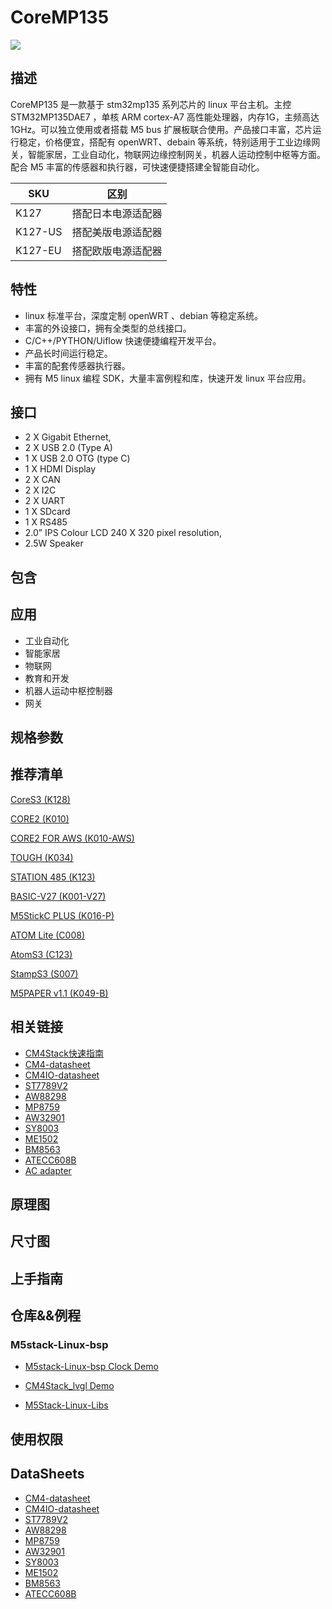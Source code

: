 # CoreMP135

<!-- 产品编号：需要替换 -->
<!-- <el-tag class="tag-blue">SKU:K127/K127-US/K127-EU</el-tag> -->

<!-- 产品图片：需替换 -->
![](../image/20230823100032.jpg)


## 描述

CoreMP135 是一款基于 stm32mp135 系列芯片的 linux 平台主机。主控 STM32MP135DAE7 ，单核 ARM cortex-A7 高性能处理器，内存1G，主频高达1GHz。可以独立使用或者搭载 M5 bus 扩展板联合使用。产品接口丰富，芯片运行稳定，价格便宜，搭配有 openWRT、debain 等系统，特别适用于工业边缘网关，智能家居，工业自动化，物联网边缘控制网关，机器人运动控制中枢等方面。配合 M5 丰富的传感器和执行器，可快速便捷搭建全智能自动化。


| SKU          | 区别               |
| ------------ | -------------------|
| K127         | 搭配日本电源适配器  |
| K127-US      | 搭配美版电源适配器  |
| K127-EU      | 搭配欧版电源适配器  |

## 特性
- linux 标准平台，深度定制 openWRT 、debian 等稳定系统。
- 丰富的外设接口，拥有全类型的总线接口。
- C/C++/PYTHON/Uiflow 快速便捷编程开发平台。
- 产品长时间运行稳定。
- 丰富的配套传感器执行器。
- 拥有 M5 linux 编程 SDK，大量丰富例程和库，快速开发 linux 平台应用。

## 接口
- 2 X Gigabit Ethernet,
- 2 X USB 2.0 (Type A)
- 1 X USB 2.0 OTG (type C)
- 1 X HDMI Display
- 2 X CAN
- 2 X I2C
- 2 X UART
- 1 X SDcard
- 1 X RS485
- 2.0” IPS Colour LCD 240 X 320 pixel resolution,
- 2.5W Speaker



## 包含



## 应用

- 工业自动化
- 智能家居
- 物联网
- 教育和开发
- 机器人运动中枢控制器
- 网关

## 规格参数




## 推荐清单

[CoreS3 (K128)](/en/products/sku/K128)

[CORE2 (K010)](/en/products/sku/K010)

[CORE2 FOR AWS (K010-AWS)](/en/products/sku/K010-AWS)

[TOUGH (K034)](/en/products/sku/K034)

[STATION 485 (K123)](/en/products/sku/K123)

[BASIC-V27 (K001-V27)](/en/products/sku/K001-V27)

[M5StickC PLUS (K016-P)](/en/products/sku/K016-P)

[ATOM Lite (C008)](/en/products/sku/C008)

[AtomS3 (C123)](/en/products/sku/C123)

[StampS3 (S007)](/en/products/sku/S007)

[M5PAPER v1.1 (K049-B)](/en/products/sku/K049-B)

## 相关链接

- [CM4Stack快速指南](https://m5stack.oss-cn-shenzhen.aliyuncs.com/resource/docs/products/CM4STACK/CM4Stack%20Development%20Kit.pdf)
- [CM4-datasheet](https://m5stack.oss-cn-shenzhen.aliyuncs.com/resource/docs/datasheet/core/k127%20CM4STACK/cm4-datasheet.pdf)
- [CM4IO-datasheet](https://m5stack.oss-cn-shenzhen.aliyuncs.com/resource/docs/datasheet/core/k127%20CM4STACK/cm4io-datasheet.pdf)
- [ST7789V2](https://m5stack.oss-cn-shenzhen.aliyuncs.com/resource/docs/datasheet/unit/lcd/ST7789V2_SPEC_V1.0.pdf)
- [AW88298](https://m5stack.oss-cn-shenzhen.aliyuncs.com/resource/docs/datasheet/core/k127%20CM4STACK/AW88298.pdf)
- [MP8759](https://m5stack.oss-cn-shenzhen.aliyuncs.com/resource/docs/datasheet/core/k127%20CM4STACK/MP8759.pdf)
- [AW32901](https://m5stack.oss-cn-shenzhen.aliyuncs.com/resource/docs/datasheet/core/k127%20CM4STACK/AW32901.PDF)
- [SY8003](https://m5stack.oss-cn-shenzhen.aliyuncs.com/resource/docs/datasheet/core/k127%20CM4STACK/SY8003.pdf)
- [ME1502](https://m5stack.oss-cn-shenzhen.aliyuncs.com/resource/docs/datasheet/core/k127%20CM4STACK/ME1502.PDF)
- [BM8563](https://m5stack.oss-cn-shenzhen.aliyuncs.com/resource/docs/datasheet/core/k127%20CM4STACK/BM8563.pdf)
- [ATECC608B](https://m5stack.oss-cn-shenzhen.aliyuncs.com/resource/docs/datasheet/core/k127%20CM4STACK/ATECC608B.PDF)
- [AC adapter](https://m5stack.oss-cn-shenzhen.aliyuncs.com/resource/docs/products/CM4STACK/APL-MR0184-01-SNVUU3036-120030SA-221216-V1(0.01)(2).pdf)

## 原理图



## 尺寸图



## 上手指南


## 仓库&&例程

### M5stack-Linux-bsp

- [M5stack-Linux-bsp Clock Demo](https://github.com/m5stack/m5stack-linux-dtoverlays/tree/main/examples/QT/SimpleClock)



- [CM4Stack_lvgl Demo](https://github.com/m5stack/CM4Stack_lvgl)

- [M5Stack-Linux-Libs]()

## 使用权限

## DataSheets


- [CM4-datasheet]()
- [CM4IO-datasheet]()
- [ST7789V2]()
- [AW88298]()
- [MP8759]()
- [AW32901]()
- [SY8003]()
- [ME1502]()
- [BM8563]()
- [ATECC608B]()


